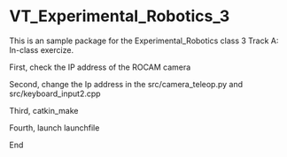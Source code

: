 # VT_Experimental_Robotics_3

This is an sample package for the Experimental_Robotics class 3 Track A: In-class exercize.

First, check the IP address of the ROCAM camera

Second, change the Ip address in the src/camera_teleop.py and src/keyboard_input2.cpp

Third, catkin_make

Fourth, launch launchfile

End
